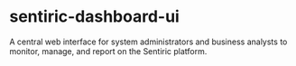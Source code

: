# sentiric-dashboard-ui
A central web interface for system administrators and business analysts to monitor, manage, and report on the Sentiric platform.
